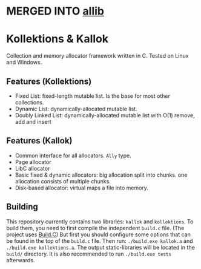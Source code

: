 # MERGED INTO [allib](https://github.com/alex-s168/allib)

# Kollektions & Kallok
Collection and memory allocator framework written in C.
Tested on Linux and Windows.

## Features (Kollektions)
- Fixed List:
  fixed-length mutable list. Is the base for most other collections.
- Dynamic List:
  dynamically-allocated mutable list.
- Doubly Linked List:
  dynamically-allocated mutable list with O(1) remove, add and insert

## Features (Kallok)
- Common interface for all allocators. `Ally` type.
- Page allocator
- LibC allocator
- Basic fixed & dynamic allocators:
  big allocation split into chunks. one allocation consists of multiple chunks.
- Disk-based allocator:
  virtual maps a file into memory.

## Building
This repository currently contains two libraries: `kallok` and `kollektions`.
To build them, you need to first compile the independent `build.c` file.
(The project uses [Build.C](https://github.com/alex-s168/build.c))
But first you should configure some options that can be found in the top of the `build.c` file.
Then run: `./build.exe kallok.a` and `./build.exe kollektions.a`. The output static-libraries will be located in the `build/` directory.
It is also recommended to run `./build.exe tests` afterwards.
